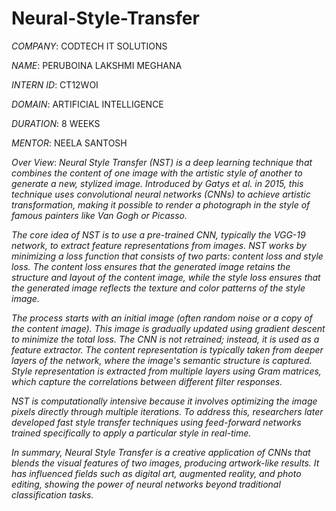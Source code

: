 # Neural-Style-Transfer

*COMPANY*:  CODTECH IT SOLUTIONS

*NAME*:  PERUBOINA LAKSHMI MEGHANA

*INTERN ID*:  CT12WOI

*DOMAIN*:  ARTIFICIAL INTELLIGENCE

*DURATION*:  8 WEEKS

*MENTOR*:  NEELA SANTOSH

*Over View*:
*Neural Style Transfer (NST) is a deep learning technique that combines the content of one image with the artistic style of another to generate a new, stylized image. Introduced by Gatys et al. in 2015, this technique uses convolutional neural networks (CNNs) to achieve artistic transformation, making it possible to render a photograph in the style of famous painters like Van Gogh or Picasso.*

*The core idea of NST is to use a pre-trained CNN, typically the VGG-19 network, to extract feature representations from images. NST works by minimizing a loss function that consists of two parts: content loss and style loss. The content loss ensures that the generated image retains the structure and layout of the content image, while the style loss ensures that the generated image reflects the texture and color patterns of the style image.*

*The process starts with an initial image (often random noise or a copy of the content image). This image is gradually updated using gradient descent to minimize the total loss. The CNN is not retrained; instead, it is used as a feature extractor. The content representation is typically taken from deeper layers of the network, where the image's semantic structure is captured. Style representation is extracted from multiple layers using Gram matrices, which capture the correlations between different filter responses.*

*NST is computationally intensive because it involves optimizing the image pixels directly through multiple iterations. To address this, researchers later developed fast style transfer techniques using feed-forward networks trained specifically to apply a particular style in real-time.*

*In summary, Neural Style Transfer is a creative application of CNNs that blends the visual features of two images, producing artwork-like results. It has influenced fields such as digital art, augmented reality, and photo editing, showing the power of neural networks beyond traditional classification tasks.*
